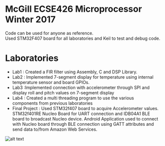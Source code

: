 # McGill ECSE426 Microprocessor Winter 2017
Code can be used for anyone as reference.<br>
Used STM32F407 board for all laboratories and Keil to test and debug code.<br>

# Laboratories
- Lab1 : Created a FIR filter using Assembly, C and DSP Library.
- Lab2 : Implemented 7-segment display for temperature using internal temperature sensor and board GPIOs. 
- Lab3 :Implemented connection with accelerometer through SPI and display roll and pitch values on 7-segment display <br>
- Lab4 : Created a multi threading program to use the various components from previous laboratories <br> 
- Final Project : Used STM32f407 board to acquire Accelerometer values. STM32f401RE Nucleo Board for UART connection and IDB04A1 BLE board to broadcast Nucleo device. Android Application used to connect with Nucleo board through BLE connection using GATT attributes and send data to/from Amazon Web Services.

![alt text](https://github.com/WDDnguyen/ECSE426_Microprocessor/final_project_topology.png)








